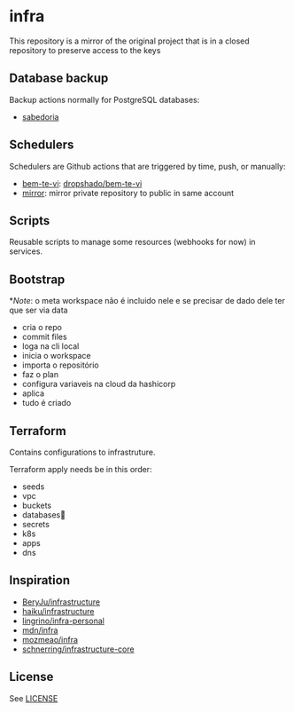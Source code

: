# infra

This repository is a mirror of the original project that is in a closed repository to preserve access to the keys

## Database backup

Backup actions normally for PostgreSQL databases:

- [sabedoria](.github/workflows/scheduler-sabedoria-backup.yml)

## Schedulers

Schedulers are Github actions that are triggered by time, push, or manually:

- [bem-te-vi](.github/workflows/scheduler-bem-te-vi-alert.yml): [dropshado/bem-te-vi](https://github.com/dropshado/bem-te-vi)
- [mirror](.github/workflows/scheduler-mirror-multi.yml): mirror private repository to public in same account

## Scripts

Reusable scripts to manage some resources (webhooks for now) in services.

## Bootstrap

**Note*: o meta workspace não é incluido nele e se precisar de dado dele ter que ser via data

- cria o repo
- commit files
- loga na cli local
- inicia o workspace
- importa o repositório
- faz o plan
- configura variaveis na cloud da hashicorp
- aplica
- tudo é criado

## Terraform

Contains configurations to infrastruture.

Terraform apply needs be in this order:

- seeds
- vpc
- buckets
- databases
- secrets
- k8s
- apps
- dns

## Inspiration

- [BeryJu/infrastructure](https://github.com/BeryJu/infrastructure)
- [haiku/infrastructure](https://github.com/haiku/infrastructure)
- [lingrino/infra-personal](https://github.com/lingrino/infra-personal)
- [mdn/infra](https://github.com/mdn/infra)
- [mozmeao/infra](https://github.com/mozmeao/infra)
- [schnerring/infrastructure-core](https://github.com/schnerring/infrastructure-core)

## License

See [LICENSE](LICENSE)
